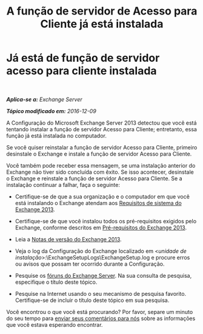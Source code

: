 ﻿---
title: 'A função de servidor de Acesso para Cliente já está instalada'
TOCTitle: Já está de função de servidor acesso para cliente instalada
ms:assetid: 0103bf33-d553-445e-ba94-8c12e6cf507a
ms:mtpsurl: https://technet.microsoft.com/pt-br/library/ms.exch.setupreadiness.caferolealreadyexists(v=EXCHG.150)
ms:contentKeyID: 50484863
ms.date: 05/22/2018
mtps_version: v=EXCHG.150
ms.translationtype: MT
---

# Já está de função de servidor acesso para cliente instalada

 

_**Aplica-se a:** Exchange Server_

_**Tópico modificado em:** 2016-12-09_

A Configuração do Microsoft Exchange Server 2013 detectou que você está tentando instalar a função de servidor Acesso para Cliente; entretanto, essa função já está instalada no computador.

Se você quiser reinstalar a função de servidor Acesso para Cliente, primeiro desinstale o Exchange e instale a função de servidor Acesso para Cliente.

Você também pode receber essa mensagem, se uma instalação anterior do Exchange não tiver sido concluída com êxito. Se isso acontecer, desinstale o Exchange e reinstale a função de servidor Acesso para Cliente. Se a instalação continuar a falhar, faça o seguinte:

  - Certifique-se de que a sua organização e o computador em que você está instalando o Exchange atendam aos [Requisitos de sistema do Exchange 2013](exchange-2013-system-requirements-exchange-2013-help.md).

  - Certifique-se de que você instalou todos os pré-requisitos exigidos pelo Exchange, conforme descritos em [Pré-requisitos do Exchange 2013](exchange-2013-prerequisites-exchange-2013-help.md).

  - Leia a [Notas de versão do Exchange 2013](release-notes-for-exchange-2013-exchange-2013-help.md).

  - Veja o log da Configuração do Exchange localizado em \<*unidade de instalação*\>:\\ExchangeSetupLogs\\ExchangeSetup.log e procure erros ou avisos que possam ter ocorrido durante a Configuração.

  - Pesquise os [fóruns do Exchange Server](https://go.microsoft.com/fwlink/p/?linkid=14927). Na sua consulta de pesquisa, especifique o título deste tópico.

  - Pesquise na Internet usando o seu mecanismo de pesquisa favorito. Certifique-se de incluir o título deste tópico em sua pesquisa.

Você encontrou o que você está procurando? Por favor, separe um minuto do seu tempo para [enviar seus comentários para nós](mailto:exsetuphelpfeedback@microsoft.com?subject=exchange%202013%20setup%20help%20feedback) sobre as informações que você estava esperando encontrar.


